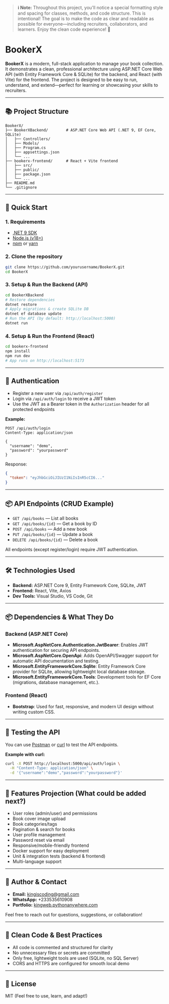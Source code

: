 > **ℹ️ Note:**
> Throughout this project, you'll notice a special formatting style and spacing for classes, methods, and code structure. This is intentional! The goal is to make the code as clear and readable as possible for everyone—including recruiters, collaborators, and learners. Enjoy the clean code experience! 🚀

# BookerX

**BookerX** is a modern, full-stack application to manage your book collection. It demonstrates a clean, professional architecture using ASP.NET Core Web API (with Entity Framework Core & SQLite) for the backend, and React (with Vite) for the frontend. The project is designed to be easy to run, understand, and extend—perfect for learning or showcasing your skills to recruiters.

---

## 📚 Project Structure

```
BookerX/
├── BookerXBackend/        # ASP.NET Core Web API (.NET 9, EF Core, SQLite)
│   ├── Controllers/
│   ├── Models/
│   ├── Program.cs
│   ├── appsettings.json
│   └── ...
├── bookerx-frontend/      # React + Vite frontend
│   ├── src/
│   ├── public/
│   ├── package.json
│   └── ...
├── README.md
└── .gitignore
```

---

## 🚀 Quick Start

### 1. Requirements
- [.NET 9 SDK](https://dotnet.microsoft.com/en-us/download/dotnet/9.0)
- [Node.js (v18+)](https://nodejs.org/)
- [npm](https://www.npmjs.com/) or [yarn](https://yarnpkg.com/)

### 2. Clone the repository
```bash
git clone https://github.com/yourusername/BookerX.git
cd BookerX
```

### 3. Setup & Run the Backend (API)
```bash
cd BookerXBackend
# Restore dependencies
dotnet restore
# Apply migrations & create SQLite DB
dotnet ef database update
# Run the API (by default: http://localhost:5000)
dotnet run
```

### 4. Setup & Run the Frontend (React)
```bash
cd bookerx-frontend
npm install
npm run dev
# App runs on http://localhost:5173
```

---

## 🔑 Authentication
- Register a new user via `/api/auth/register`
- Login via `/api/auth/login` to receive a JWT token
- Use the JWT as a Bearer token in the `Authorization` header for all protected endpoints

**Example:**
```http
POST /api/auth/login
Content-Type: application/json

{
  "username": "demo",
  "password": "yourpassword"
}
```
Response:
```json
{
  "token": "eyJhbGciOiJIUzI1NiIsInR5cCI6..."
}
```

---

## 📦 API Endpoints (CRUD Example)
- `GET /api/books` — List all books
- `GET /api/books/{id}` — Get a book by ID
- `POST /api/books` — Add a new book
- `PUT /api/books/{id}` — Update a book
- `DELETE /api/books/{id}` — Delete a book

All endpoints (except register/login) require JWT authentication.

---

## 🛠️ Technologies Used
- **Backend:** ASP.NET Core 9, Entity Framework Core, SQLite, JWT
- **Frontend:** React, Vite, Axios
- **Dev Tools:** Visual Studio, VS Code, Git

---

## 📦 Dependencies & What They Do

### Backend (ASP.NET Core)
- **Microsoft.AspNetCore.Authentication.JwtBearer**: Enables JWT authentication for securing API endpoints.
- **Microsoft.AspNetCore.OpenApi**: Adds OpenAPI/Swagger support for automatic API documentation and testing.
- **Microsoft.EntityFrameworkCore.Sqlite**: Entity Framework Core provider for SQLite, allowing lightweight local database storage.
- **Microsoft.EntityFrameworkCore.Tools**: Development tools for EF Core (migrations, database management, etc.).

### Frontend (React)
- **Bootstrap**: Used for fast, responsive, and modern UI design without writing custom CSS.

---

## 🧪 Testing the API
You can use [Postman](https://www.postman.com/) or [curl](https://curl.se/) to test the API endpoints.

**Example with curl:**
```bash
curl -X POST http://localhost:5000/api/auth/login \
  -H "Content-Type: application/json" \
  -d '{"username":"demo","password":"yourpassword"}'
```

---

## 🌱 Features Projection (What could be added next?)
- User roles (admin/user) and permissions
- Book cover image upload
- Book categories/tags
- Pagination & search for books
- User profile management
- Password reset via email
- Responsive/mobile-friendly frontend
- Docker support for easy deployment
- Unit & integration tests (backend & frontend)
- Multi-language support

---

## 👤 Author & Contact
- **Email:** kingiscoding@gmail.com
- **WhatsApp:** +233535610908
- **Portfolio:** [kingweb.pythonanywhere.com](https://kingweb.pythonanywhere.com)

Feel free to reach out for questions, suggestions, or collaboration!

---

## 🧹 Clean Code & Best Practices
- All code is commented and structured for clarity
- No unnecessary files or secrets are committed
- Only free, lightweight tools are used (SQLite, no SQL Server)
- CORS and HTTPS are configured for smooth local demo

---

## 📖 License
MIT (Feel free to use, learn, and adapt!) 